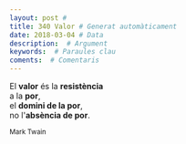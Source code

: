 ```yaml
---
layout: post #
title: 340 Valor # Generat automàticament
date: 2018-03-04 # Data
description:  # Argument
keywords:  # Paraules clau
coments:  # Comentaris
---
```


El **valor** és la **resistència** <br />
a la **por**, <br />
el **domini de la por**, <br />
no l'**absència de por**. <br />

<small>Mark Twain</small>
